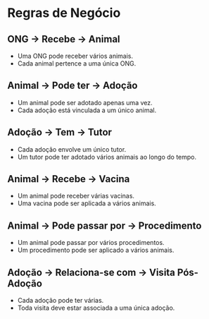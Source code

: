 # Regras de Negócio

## ONG → Recebe → Animal

- Uma ONG pode receber vários animais.
- Cada animal pertence a uma única ONG.

## Animal → Pode ter → Adoção

- Um animal pode ser adotado apenas uma vez.
- Cada adoção está vinculada a um único animal.

## Adoção → Tem → Tutor

- Cada adoção envolve um único tutor.
- Um tutor pode ter adotado vários animais ao longo do tempo.

## Animal → Recebe → Vacina

- Um animal pode receber várias vacinas.
- Uma vacina pode ser aplicada a vários animais.

## Animal → Pode passar por → Procedimento

- Um animal pode passar por vários procedimentos.
- Um procedimento pode ser aplicado a vários animais.


## Adoção → Relaciona-se com → Visita Pós-Adoção

- Cada adoção pode ter várias.
- Toda visita deve estar associada a uma única adoção.